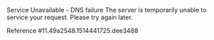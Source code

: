 Service Unavailable - DNS failure The server is temporarily unable to service your request. Please try again later.

Reference #11.49a2548.1514441725.dee3488